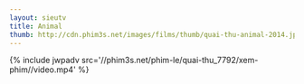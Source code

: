 ```yaml
---
layout: sieutv
title: Animal
thumb: http://cdn.phim3s.net/images/films/thumb/quai-thu-animal-2014.jpg
---
```

{% include jwpadv src='//phim3s.net/phim-le/quai-thu_7792/xem-phim//video.mp4' %}